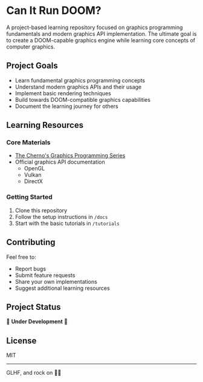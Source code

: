 # Can It Run DOOM?

A project-based learning repository focused on graphics programming fundamentals and modern graphics API implementation. The ultimate goal is to create a DOOM-capable graphics engine while learning core concepts of computer graphics.

## Project Goals

- Learn fundamental graphics programming concepts
- Understand modern graphics APIs and their usage
- Implement basic rendering techniques
- Build towards DOOM-compatible graphics capabilities
- Document the learning journey for others

## Learning Resources

### Core Materials
- [The Cherno's Graphics Programming Series](https://www.youtube.com/TheChernoProject)
- Official graphics API documentation
  - OpenGL
  - Vulkan
  - DirectX

### Getting Started

1. Clone this repository
2. Follow the setup instructions in `/docs`
3. Start with the basic tutorials in `/tutorials`

## Contributing

Feel free to:
- Report bugs
- Submit feature requests
- Share your own implementations
- Suggest additional learning resources

## Project Status

🚧 **Under Development** 🚧

## License

MIT

---

GLHF, and rock on 🤘🏿